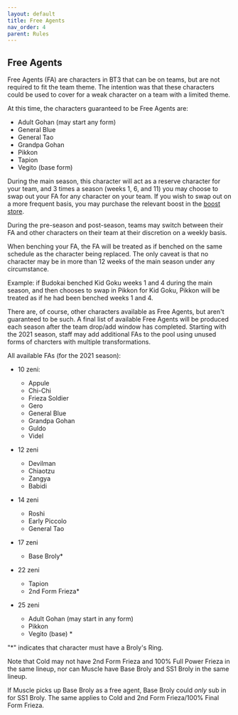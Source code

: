 ```yaml
---
layout: default
title: Free Agents
nav_order: 4
parent: Rules
---
```

## Free Agents

Free Agents (FA) are characters in BT3 that can be on teams, but are not required to fit the team theme. The intention was that
these characters could be used to cover for a weak character on a team with a limited theme. 

At this time, the characters guaranteed to be Free Agents are: 

- Adult Gohan (may start any form)
- General Blue 
- General Tao
- Grandpa Gohan
- Pikkon
- Tapion
- Vegito (base form)


During the main season, this character will act as a reserve character for your team, and 3 times a season (weeks 1, 6, and 11)
you may choose to swap out your FA for any character on your team. If you wish to swap out on a more frequent basis, you may 
purchase the relevant boost in the [boost store](../usefulInfo/boost.md).

During the pre-season and post-season, teams may switch between their FA and other characters on their team at their discretion on a weekly basis.

When benching your FA, the FA will be treated as if benched on the same schedule as the character being replaced. The only caveat is that no character may be in more than 12 weeks of the main season under any circumstance.

Example: if Budokai benched Kid Goku weeks 1 and 4 during the main season, and then chooses to swap in Pikkon for Kid Goku, 
Pikkon will be treated as if he had been benched weeks 1 and 4.


There are, of course, other characters available as Free Agents, but aren't guaranteed to be such. A final list of available
Free Agents will be produced each season after the team drop/add window has completed. Starting with the 2021 season, 
staff may add additional FAs to the pool using unused forms of charcters with multiple transformations.

All available FAs (for the 2021 season):

- 10 zeni:
    - Appule
    - Chi-Chi
    - Frieza Soldier
    - Gero
    - General Blue
    - Grandpa Gohan
    - Guldo
    - Videl

- 12 zeni
    - Devilman
    - Chiaotzu
    - Zangya
    - Babidi

- 14 zeni
    - Roshi
    - Early Piccolo
    - General Tao

- 17 zeni 
    - Base Broly* 

- 22 zeni
    - Tapion
    - 2nd Form Frieza* 

- 25 zeni
    - Adult Gohan (may start in any form)
    - Pikkon
    - Vegito (base) *

"*" indicates that character must have a Broly's Ring. 

Note that Cold may not have 2nd Form Frieza and 100% Full Power Frieza in the same lineup, 
nor can Muscle have Base Broly and SS1 Broly in the same lineup. 

If Muscle picks up Base Broly as a free agent, Base Broly could *only* sub in for SS1 Broly. The same applies to Cold and 2nd Form Frieza/100% Final Form Frieza.
